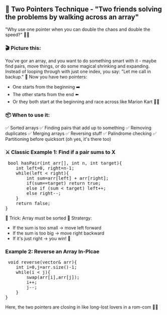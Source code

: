 ## 🧠 Two Pointers Technique - "Two friends solving the problems by walking across an array"
"Why use one pointer when you can double the chaos and double the speed?" 🤝💥

### 🎬 Picture this:
You've gor an array, and you want to do something smart with it - maybe find pairs, move things, or do some magical shrinking and expanding.
Instead of looping through with just one index, you say:
    "Let me call in backup." 👯
Now you have two pointers:
- One starts from the beginning ➡️
- The other starts from the end ⬅️
- Or they both start at the beginning and race across like Marion Kart 🏁🚗

### 📦 When to use it:
✅ Sorted arrays
✅ Finding pairs that add up to something
✅ Removing duplicates
✅ Merging arrays
✅ Reversing stuff
✅ Palindrome checking
✅ Partitioning before quicksort (oh yes, it's there too)

### ⚔️ Classic Example 1: Find if a pair sums to X
<pre> bool hasPair(int arr[], int n, int target){
    int left=0, right=n-1;
    while(left < right){
        int sum=arr[left] + arr[right];
        if(sum==target) return true;
        else if (sum < target) left++;
        else right--;
    }
    return false;
}   </pre>

🎩 Trick: Array must be sorted
🎯 Stratergy:
- If the sum is too small -> move left forward
- If the sum is too big -> move right backward
- If it's just right -> you win! 🍰

### Example 2: Reverse an Array In-Plcae
<pre> void reverse(vector<int>& arr){
    int i=0,j=arr.size()-1;
    while(i < j){
        swap(arr[i],arr[j]);
        i++;
        j--;
    }
} </pre>
Here, the two pointers are closing in like long-lost lovers in a rom-com 🥹💞